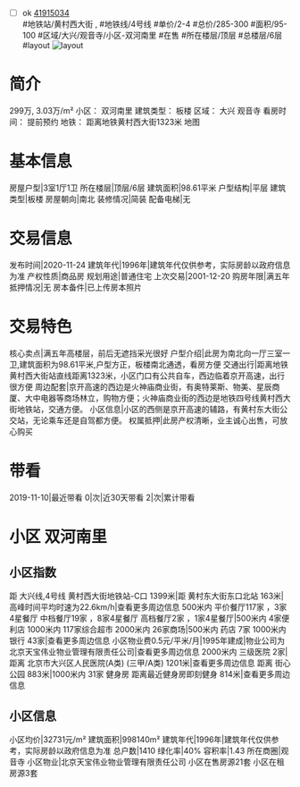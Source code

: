 - [ ] ok [41915034](https://bj.5i5j.com/ershoufang/41915034.html)  
 #地铁站/黄村西大街 ,  #地铁线/4号线
#单价/2-4 #总价/285-300 #面积/95-100   #区域/大兴/观音寺/小区-双河南里 #在售 #所在楼层/顶层 #总楼层/6层 #layout 
![layout](http://image16.5i5j.com/erp/house/4191/41915034/huxing/fdfaaalk909cf348.jpg_P5.jpg) 
# 简介 
 299万,  3.03万/m² 
小区： 双河南里
建筑类型： 板楼
区域： 大兴 观音寺
看房时间： 提前预约
地铁： 距离地铁黄村西大街1323米 地图
# 基本信息 
 房屋户型|3室1厅1卫
所在楼层|顶层/6层
建筑面积|98.61平米
户型结构|平层
建筑类型|板楼
房屋朝向|南北
装修情况|简装
配备电梯|无
# 交易信息 
 发布时间|2020-11-24
建筑年代|1996年|建筑年代仅供参考，实际房龄以政府信息为准
产权性质|商品房
规划用途|普通住宅
上次交易|2001-12-20
购房年限|满五年
抵押情况|无
房本备件|已上传房本照片
# 交易特色 
 核心卖点|满五年高楼层，前后无遮挡采光很好
户型介绍|此房为南北向一厅三室一卫,建筑面积为98.61平米,户型方正，板楼南北通透，看房方便
交通出行|距离地铁黄村西大街站直线距离1323米，小区门口有公共自车，西边临着京开高速，出行很方便
周边配套|京开高速的西边是火神庙商业街，有奥特莱斯、物美、星辰商厦、大中电器等商场林立，购物方便；火神庙商业街的西边是地铁四号线黄村西大街地铁站，交通方便。
小区信息|小区的西侧是京开高速的辅路，有黄村东大街公交站，无论乘车还是自驾都方便。
权属抵押|此房产权清晰，业主诚心出售，可放心购买
# 带看 
 2019-11-10|最近带看	 0|次|近30天带看	 2|次|累计带看
# 小区 双河南里
## 小区指数 
 距 大兴线,4号线 黄村西大街地铁站-C口 1399米|距 黄村东大街东口北站 163米|高峰时间平均时速为22.6km/h|查看更多周边信息
500米内 平价餐厅117家 ，3家4星餐厅
中档餐厅19家 ，8家4星餐厅
高档餐厅2家 ，1家4星餐厅|500米内 4家便利店
1000米内 117家综合超市
2000米内 26家商场|500米内 药店 7家
1000米内 银行 43家|查看更多周边信息
小区物业费0.5元/平米/月|1995年建成|物业公司为北京天宝伟业物业管理有限责任公司|查看更多周边信息
2000米内 三级医院 2家|距离 北京市大兴区人民医院(A类) (三甲/A类) 1201米|查看更多周边信息
距离 街心公园 883米|1000米内 31家 健身房
距离最近健身房即刻健身 814米|查看更多周边信息
## 小区信息 
 小区均价|32731元/m²
建筑面积|998140m²
建筑年代|1996年|建筑年代仅供参考，实际房龄以政府信息为准
总户数|1410
绿化率|40%
容积率|1.43
所在商圈|观音寺
小区物业|北京天宝伟业物业管理有限责任公司
小区在售房源21套
小区在租房源3套
